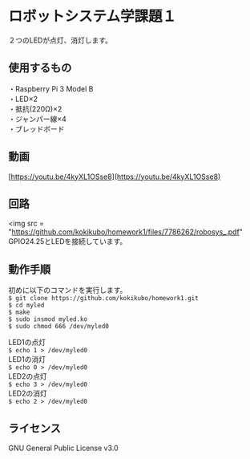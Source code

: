 # ロボットシステム学課題１
２つのLEDが点灯、消灯します。

## 使用するもの　　
・Raspberry Pi 3 Model B  
・LED×2  
・抵抗(220Ω)×2  
・ジャンパー線×4  
・ブレッドボード  

## 動画  
[https://youtu.be/4kyXL1OSse8](https://youtu.be/4kyXL1OSse8)  

## 回路
<img src = "https://github.com/kokikubo/homework1/files/7786262/robosys_.pdf"
GPIO24.25とLEDを接続しています。  

## 動作手順  
初めに以下のコマンドを実行します。  
```$ git clone https://github.com/kokikubo/homework1.git```  
```$ cd myled```  
```$ make```  
```$ sudo insmod myled.ko```  
```$ sudo chmod 666 /dev/myled0```  

LED1の点灯  
```$ echo 1 > /dev/myled0```  
LED1の消灯  
```$ echo 0 > /dev/myled0```  
LED2の点灯  
```$ echo 3 > /dev/myled0```  
LED2の消灯  
```$ echo 2 > /dev/myled0```  

## ライセンス  
GNU General Public License v3.0

